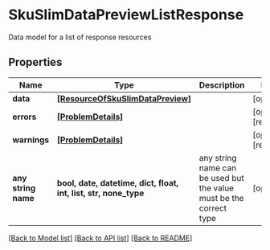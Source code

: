 # SkuSlimDataPreviewListResponse

Data model for a list of response resources

## Properties
Name | Type | Description | Notes
------------ | ------------- | ------------- | -------------
**data** | [**[ResourceOfSkuSlimDataPreview]**](ResourceOfSkuSlimDataPreview.md) |  | [optional] 
**errors** | [**[ProblemDetails]**](ProblemDetails.md) |  | [optional] [readonly] 
**warnings** | [**[ProblemDetails]**](ProblemDetails.md) |  | [optional] [readonly] 
**any string name** | **bool, date, datetime, dict, float, int, list, str, none_type** | any string name can be used but the value must be the correct type | [optional]

[[Back to Model list]](../README.md#documentation-for-models) [[Back to API list]](../README.md#documentation-for-api-endpoints) [[Back to README]](../README.md)


